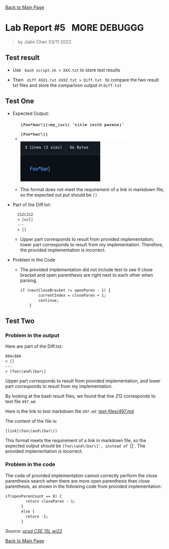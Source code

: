 [Back to Main Page](index.md)

# Lab Report #5 &nbsp; MORE DEBUGGG

> by Jialin Chen 03/11 2022

## Test result

* Use &nbsp; `bash script.sh > XXX.txt` to store test results

* Then &nbsp; `diff XXX1.txt XXX2.txt > Diff.txt` &nbsp; to compare the two result txt files and store the comparison output in `Diff.txt`

## Test One

* Expected Output:

    * ![lab5_t1code](lab5_t1code.png) ![lab5_t1expt](lab5_t1expt.png)

    * This format does not meet the requirement of a link in markdown file, so the expected out put should be `[]`

* Part of the Diff.txt:

        212c212
        < [url]
        ---
        > []

    * Upper part corresponds to result from provided implementation; lower part corresponds to result from my implementation. Therefore, the provided implementation is incorrect.
    
* Problem in the Code

    * The provided implementation did not include test to see if close bracket and open parenthesis are right next to each other when parsing.

        ```
        if (nextCloseBracket != openParen - 1) {
                currentIndex = closeParen + 1;
                continue;
            }
        ```

## Test Two

### Problem in the output

Here are part of the Diff.txt:

```
884c886
< []
---
> [foo\(and\(bar\]
```

Upper part corresponds to result from provided implementation, and lower part corresponds to result from my implementation.

By looking at the bash result files, we found that line 212 corresponds to test file `497.md`.

Here is the link to test markdown file `497.md`:
[test-files/497.md](https://github.com/ucsd-cse15l-w22/markdown-parse/blob/main/test-files/497.md)

The content of the file is:
```
[link](foo\(and\(bar\))
```

 This format meets the requirement of a link in markdown file, so the expected output should be `[foo\(and\(bar\]', instead of `[]`. The provided implementation is incorrect.

 ### Problem in the code

 The code of provided implementation cannot correctly perform the close parenthesis search when there are more open parenthesis than close parenthesis, as shown in the following code from provided implementation:
 ```
 if(openParenCount == 0) {
          return closeParen - 1;
        }
        else {
          return -1;
        }
```

*Source: [ucsd CSE 15L wi22](https://ucsd-cse15l-w22.github.io/week/week10/#lab-report-5)*

[Back to Main Page](index.md)